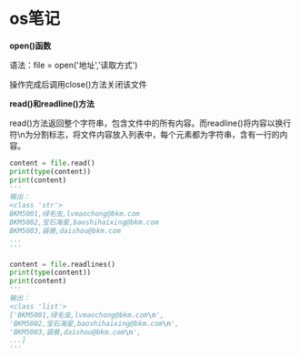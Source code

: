 # os笔记

**open()函数**

语法：file = open('地址','读取方式')

操作完成后调用close()方法关闭该文件



**read()和readline()方法**

read()方法返回整个字符串，包含文件中的所有内容。而readline()将内容以换行符\n为分割标志，将文件内容放入列表中，每个元素都为字符串，含有一行的内容。

```python
content = file.read()
print(type(content))
print(content)
'''
输出：
<class 'str'>
BKM5001,绿毛虫,lvmaochong@bkm.com
BKM5002,宝石海星,baoshihaixing@bkm.com
BKM5003,袋兽,daishou@bkm.com
...
'''

content = file.readlines()
print(type(content))
print(content)
'''
输出：
<class 'list'>
['BKM5001,绿毛虫,lvmaochong@bkm.com\n',
'BKM5002,宝石海星,baoshihaixing@bkm.com\n',
'BKM5003,袋兽,daishou@bkm.com\n',
...]
'''
```



